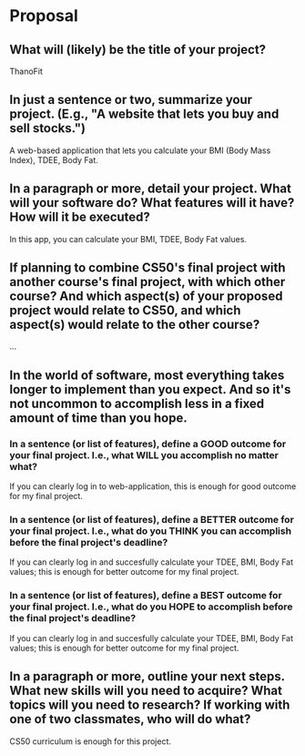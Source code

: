 # Proposal

## What will (likely) be the title of your project?

ThanoFit

## In just a sentence or two, summarize your project. (E.g., "A website that lets you buy and sell stocks.")

A web-based application that lets you calculate your BMI (Body Mass Index), TDEE, Body Fat.

## In a paragraph or more, detail your project. What will your software do? What features will it have? How will it be executed?

In this app, you can calculate your BMI, TDEE, Body Fat values.

## If planning to combine CS50's final project with another course's final project, with which other course? And which aspect(s) of your proposed project would relate to CS50, and which aspect(s) would relate to the other course?

...

## In the world of software, most everything takes longer to implement than you expect. And so it's not uncommon to accomplish less in a fixed amount of time than you hope.

### In a sentence (or list of features), define a GOOD outcome for your final project. I.e., what WILL you accomplish no matter what?

If you can clearly log in to web-application, this is enough for good outcome for my final project.

### In a sentence (or list of features), define a BETTER outcome for your final project. I.e., what do you THINK you can accomplish before the final project's deadline?

If you can clearly log in and succesfully calculate your TDEE, BMI, Body Fat values; this is enough for better outcome for my final project.

### In a sentence (or list of features), define a BEST outcome for your final project. I.e., what do you HOPE to accomplish before the final project's deadline?

If you can clearly log in and succesfully calculate your TDEE, BMI, Body Fat values; this is enough for better outcome for my final project.

## In a paragraph or more, outline your next steps. What new skills will you need to acquire? What topics will you need to research? If working with one of two classmates, who will do what?

CS50 curriculum is enough for this project.
